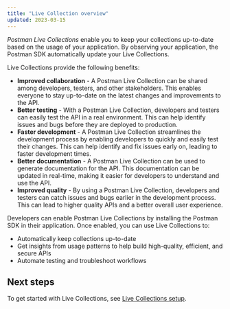 ```yaml
---
title: "Live Collection overview"
updated: 2023-03-15
---
```


_Postman Live Collections_ enable you to keep your collections up-to-date based on the usage of your application. By observing your application, the Postman SDK automatically update your Live Collections.

Live Collections provide the following benefits:

* **Improved collaboration** - A Postman Live Collection can be shared among developers, testers, and other stakeholders. This enables everyone to stay up-to-date on the latest changes and improvements to the API.
* **Better testing** - With a Postman Live Collection, developers and testers can easily test the API in a real environment. This can help identify issues and bugs before they are deployed to production.
* **Faster development** - A Postman Live Collection streamlines the development process by enabling developers to quickly and easily test their changes. This can help identify and fix issues early on, leading to faster development times.
* **Better documentation** -  A Postman Live Collection can be used to generate documentation for the API. This documentation can be updated in real-time, making it easier for developers to understand and use the API.
* **Improved quality** - By using a Postman Live Collection, developers and testers can catch issues and bugs earlier in the development process. This can lead to higher quality APIs and a better overall user experience.

Developers can enable Postman Live Collections by installing the Postman SDK in their application. Once enabled, you can use Live Collections to:

* Automatically keep collections up-to-date
* Get insights from usage patterns to help build high-quality, efficient, and secure APIs
* Automate testing and troubleshoot workflows

## Next steps

To get started with Live Collections, see [Live Collections setup](/docs/collections/live-collections/live-collections-setup/).

